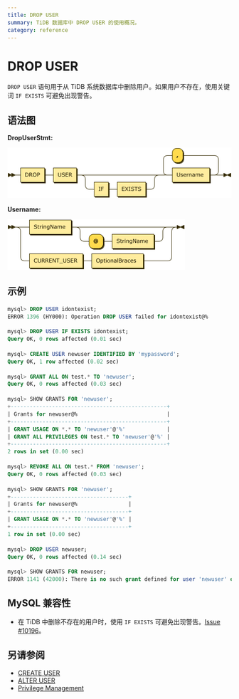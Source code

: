 ```yaml
---
title: DROP USER
summary: TiDB 数据库中 DROP USER 的使用概况。
category: reference
---
```


# DROP USER

`DROP USER` 语句用于从 TiDB 系统数据库中删除用户。如果用户不存在，使用关键词 `IF EXISTS` 可避免出现警告。

## 语法图

**DropUserStmt:**

![DropUserStmt](/media/sqlgram/DropUserStmt.png)

**Username:**

![Username](/media/sqlgram/Username.png)

## 示例

```sql
mysql> DROP USER idontexist;
ERROR 1396 (HY000): Operation DROP USER failed for idontexist@%

mysql> DROP USER IF EXISTS idontexist;
Query OK, 0 rows affected (0.01 sec)

mysql> CREATE USER newuser IDENTIFIED BY 'mypassword';
Query OK, 1 row affected (0.02 sec)

mysql> GRANT ALL ON test.* TO 'newuser';
Query OK, 0 rows affected (0.03 sec)

mysql> SHOW GRANTS FOR 'newuser';
+-------------------------------------------------+
| Grants for newuser@%                            |
+-------------------------------------------------+
| GRANT USAGE ON *.* TO 'newuser'@'%'             |
| GRANT ALL PRIVILEGES ON test.* TO 'newuser'@'%' |
+-------------------------------------------------+
2 rows in set (0.00 sec)

mysql> REVOKE ALL ON test.* FROM 'newuser';
Query OK, 0 rows affected (0.03 sec)

mysql> SHOW GRANTS FOR 'newuser';
+-------------------------------------+
| Grants for newuser@%                |
+-------------------------------------+
| GRANT USAGE ON *.* TO 'newuser'@'%' |
+-------------------------------------+
1 row in set (0.00 sec)

mysql> DROP USER newuser;
Query OK, 0 rows affected (0.14 sec)

mysql> SHOW GRANTS FOR newuser;
ERROR 1141 (42000): There is no such grant defined for user 'newuser' on host '%'
```

## MySQL 兼容性

* 在 TiDB 中删除不存在的用户时，使用 `IF EXISTS` 可避免出现警告。[Issue #10196](https://github.com/pingcap/tidb/issues/10196)。

## 另请参阅

* [CREATE USER](/reference/sql/statements/create-user.md)
* [ALTER USER](/reference/sql/statements/alter-user.md)
* [Privilege Management](/reference/security/privilege-system.md)

